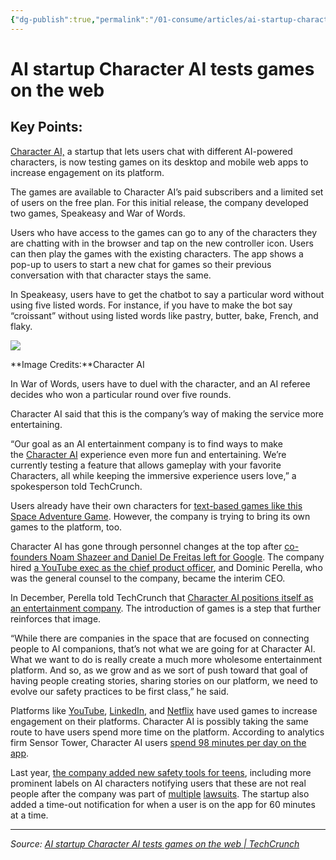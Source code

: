 ```yaml
---
{"dg-publish":true,"permalink":"/01-consume/articles/ai-startup-character-ai-tests-games-on-the-web/","title":"AI startup Character AI tests games on the web"}
---
```



# AI startup Character AI tests games on the web 

## Key Points:
[Character AI,](https://character.ai/) a startup that lets users chat with different AI-powered characters, is now testing games on its desktop and mobile web apps to increase engagement on its platform.

The games are available to Character AI’s paid subscribers and a limited set of users on the free plan. For this initial release, the company developed two games, Speakeasy and War of Words.

Users who have access to the games can go to any of the characters they are chatting with in the browser and tap on the new controller icon. Users can then play the games with the existing characters. The app shows a pop-up to users to start a new chat for games so their previous conversation with that character stays the same.

In Speakeasy, users have to get the chatbot to say a particular word without using five listed words. For instance, if you have to make the bot say “croissant” without using listed words like pastry, butter, bake, French, and flaky.

![](https://techcrunch.com/wp-content/uploads/2025/01/Games5.png?w=345)

**Image Credits:**Character AI

In War of Words, users have to duel with the character, and an AI referee decides who won a particular round over five rounds.

Character AI said that this is the company’s way of making the service more entertaining.

“Our goal as an AI entertainment company is to find ways to make the [Character AI](http://character.ai/) experience even more fun and entertaining. We’re currently testing a feature that allows gameplay with your favorite Characters, all while keeping the immersive experience users love,” a spokesperson told TechCrunch.

Users already have their own characters for [text-based games like this Space Adventure Game](https://character.ai/chat/_FrgO6M-xCuTi72BYHbt-dQN2QsjNXnl-eKJGrjJttc). However, the company is trying to bring its own games to the platform, too.

Character AI has gone through personnel changes at the top after [co-founders Noam Shazeer and Daniel De Freitas left for Google](https://techcrunch.com/2024-08-02/character-ai-ceo-noam-shazeer-returns-to-google/). The company hired [a YouTube exec as the chief product officer](https://techcrunch.com/2024-10-02/character-ai-hires-ex-youtube-exec-as-cpo-says-will-raise-money-next-year-with-new-partners/), and Dominic Perella, who was the general counsel to the company, became the interim CEO.

In December, Perella told TechCrunch that [Character AI positions itself as an entertainment company](https://techcrunch.com/2024-12-12/amid-lawsuits-and-criticism-character-ai-announces-new-teen-safety-tools/). The introduction of games is a step that further reinforces that image.

“While there are companies in the space that are focused on connecting people to AI companions, that’s not what we are going for at Character AI. What we want to do is really create a much more wholesome entertainment platform. And so, as we grow and as we sort of push toward that goal of having people creating stories, sharing stories on our platform, we need to evolve our safety practices to be first class,” he said.

Platforms like [YouTube](https://techcrunch.com/2024-05-28/youtubes-free-games-catalog-playables-rolls-out-to-all-users/), [LinkedIn](https://techcrunch.com/2024-09-14/the-linkedin-games-are-fun-actually/), and [Netflix](https://techcrunch.com/2024-01-10/netflix-games-gain-traction-with-installs-up-180-year-over-year-in-2023-thanks-to-gta-and-others/) have used games to increase engagement on their platforms. Character AI is possibly taking the same route to have users spend more time on the platform. According to analytics firm Sensor Tower, Character AI users [spend 98 minutes per day on the app](https://techcrunch.com/2024-12-12/amid-lawsuits-and-criticism-character-ai-announces-new-teen-safety-tools/).

Last year, [the company added new safety tools for teens](https://techcrunch.com/2024-12-12/amid-lawsuits-and-criticism-character-ai-announces-new-teen-safety-tools/), including more prominent labels on AI characters notifying users that these are not real people after the company was part of [multiple](https://www.nytimes.com/2024-10-23/technology/characterai-lawsuit-teen-suicide.html) [lawsuits](https://www.washingtonpost.com/technology/2024-12-10/character-ai-lawsuit-teen-kill-parents-texas/). The startup also added a time-out notification for when a user is on the app for 60 minutes at a time.


---

*Source: [AI startup Character AI tests games on the web | TechCrunch](https://techcrunch.com/2025-01-17/ai-startup-character-ai-tests-games-on-the-web/)*
